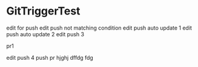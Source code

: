 # GitTriggerTest
edit for push
edit push not matching condition
edit push auto update 1
edit push auto update 2
edit push 3

pr1

edit push 4
push pr
hjghj
dffdg
fdg
